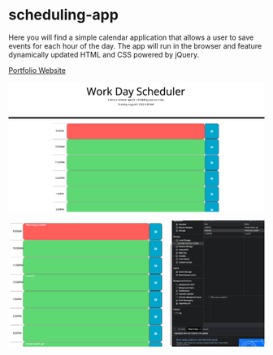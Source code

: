 # scheduling-app

Here you will find a simple calendar application that allows a user to save events for each hour of the day. The app will run in the browser and feature dynamically updated HTML and CSS powered by jQuery. 






[Portfolio Website](https://ryc2014.github.io/clingler-site/)

![Screenshot one](/assets/images/Screen%20Shot%202022-08-09%20at%209.29.14%20AM.png "Screenshot one") 

![Screenshot two](/assets/images/Screen%20Shot%202022-08-09%20at%209.39.47%20AM.png "Screenshot two") 
